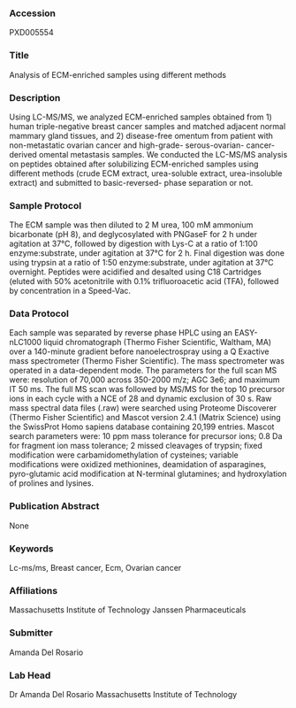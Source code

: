 ### Accession
PXD005554

### Title
Analysis of ECM-enriched samples using different methods

### Description
Using LC-MS/MS, we analyzed ECM-enriched samples obtained from 1) human triple-negative breast cancer samples and matched adjacent normal mammary gland tissues, and 2) disease-free omentum from patient with non-metastatic ovarian cancer and high-grade- serous-ovarian- cancer-derived omental metastasis samples. We conducted the LC-MS/MS analysis on peptides obtained after solubilizing ECM-enriched samples using different methods (crude ECM extract, urea-soluble extract, urea-insoluble extract) and submitted to basic-reversed- phase separation or not.

### Sample Protocol
The ECM sample was then diluted to 2 M urea, 100 mM ammonium bicarbonate (pH 8), and deglycosylated with PNGaseF for 2 h under agitation at 37°C, followed by digestion with Lys-C at a ratio of 1:100 enzyme:substrate, under agitation at 37°C for 2 h. Final digestion was done using trypsin at a ratio of 1:50 enzyme:substrate, under agitation at 37°C overnight. Peptides were acidified and desalted using C18 Cartridges (eluted with 50% acetonitrile with 0.1% trifluoroacetic acid (TFA), followed by concentration in a Speed-Vac.

### Data Protocol
Each sample was separated by reverse phase HPLC using an EASY-nLC1000 liquid chromatograph (Thermo Fisher Scientific, Waltham, MA) over a 140-minute gradient before nanoelectrospray using a Q Exactive mass spectrometer (Thermo Fisher Scientific). The mass spectrometer was operated in a data-dependent mode. The parameters for the full scan MS were: resolution of 70,000 across 350-2000 m/z; AGC 3e6; and maximum IT 50 ms. The full MS scan was followed by MS/MS for the top 10 precursor ions in each cycle with a NCE of 28 and dynamic exclusion of 30 s. Raw mass spectral data files (.raw) were searched using Proteome Discoverer (Thermo Fisher Scientific) and Mascot version 2.4.1 (Matrix Science) using the SwissProt Homo sapiens database containing 20,199 entries. Mascot search parameters were: 10 ppm mass tolerance for precursor ions; 0.8 Da for fragment ion mass tolerance; 2 missed cleavages of trypsin; fixed modification were carbamidomethylation of cysteines; variable modifications were oxidized methionines, deamidation of asparagines, pyro-glutamic acid modification at N-terminal glutamines; and hydroxylation of prolines and lysines.

### Publication Abstract
None

### Keywords
Lc-ms/ms, Breast cancer, Ecm, Ovarian cancer

### Affiliations
Massachusetts Institute of Technology
Janssen Pharmaceuticals

### Submitter
Amanda Del Rosario

### Lab Head
Dr Amanda Del Rosario
Massachusetts Institute of Technology


